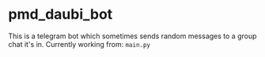 # pmd_daubi_bot
This is a telegram bot which sometimes sends random messages to a group chat it's in. 
Currently working from: `main.py`
